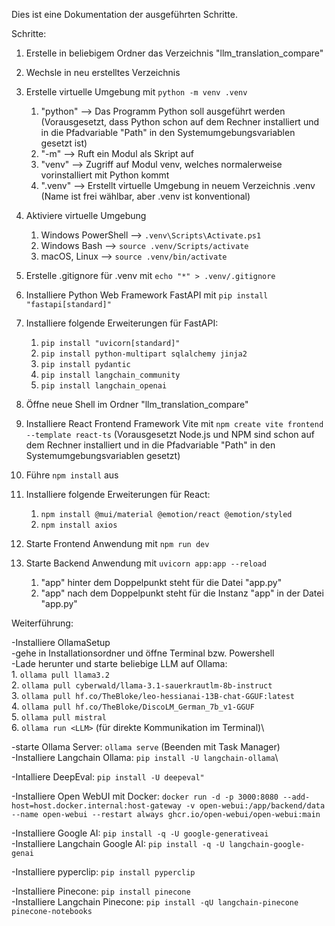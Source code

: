 Dies ist eine Dokumentation der ausgeführten Schritte.

Schritte:

1. Erstelle in beliebigem Ordner das Verzeichnis "llm_translation_compare"

2. Wechsle in neu erstelltes Verzeichnis

3. Erstelle virtuelle Umgebung mit ``python -m venv .venv``
   1. "python" --> Das Programm Python soll ausgeführt werden (Vorausgesetzt, dass Python schon auf dem Rechner installiert und in die Pfadvariable "Path" in den Systemumgebungsvariablen gesetzt ist)
   2. "-m" --> Ruft ein Modul als Skript auf
   3. "venv" --> Zugriff auf Modul venv, welches normalerweise vorinstalliert mit Python kommt
   4. ".venv" --> Erstellt virtuelle Umgebung in neuem Verzeichnis .venv (Name ist frei wählbar, aber .venv ist konventional)

4. Aktiviere virtuelle Umgebung
   1. Windows PowerShell --> ``.venv\Scripts\Activate.ps1``
   2. Windows Bash --> ``source .venv/Scripts/activate``
   3. macOS, Linux --> ``source .venv/bin/activate``

5. Erstelle .gitignore für .venv mit ``echo "*" > .venv/.gitignore``

6. Installiere Python Web Framework FastAPI mit ``pip install "fastapi[standard]"``

7. Installiere folgende Erweiterungen für FastAPI:
   1. ``pip install "uvicorn[standard]"``
   2. ``pip install python-multipart sqlalchemy jinja2``
   3. ``pip install pydantic``
   4. ``pip install langchain_community``
   5. ``pip install langchain_openai``

8. Öffne neue Shell im Ordner "llm_translation_compare"

9. Installiere React Frontend Framework Vite mit ``npm create vite frontend --template react-ts`` (Vorausgesetzt Node.js und NPM sind schon auf dem Rechner installiert und in die Pfadvariable "Path" in den Systemumgebungsvariablen gesetzt)

10. Führe ``npm install`` aus

11. Installiere folgende Erweiterungen für React:
    1. ``npm install @mui/material @emotion/react @emotion/styled``
    2. ``npm install axios``

12. Starte Frontend Anwendung mit ``npm run dev``

13. Starte Backend Anwendung mit ``uvicorn app:app --reload``
    1. "app" hinter dem Doppelpunkt steht für die Datei "app.py"
    2. "app" nach dem Doppelpunkt steht für die Instanz "app" in der Datei "app.py"

Weiterführung:

-Installiere OllamaSetup\
-gehe in Installationsordner und öffne Terminal bzw. Powershell\
-Lade herunter und starte beliebige LLM auf Ollama:\
    1. ``ollama pull llama3.2``\
    2. ``ollama pull cyberwald/llama-3.1-sauerkrautlm-8b-instruct``\
    3. ``ollama pull hf.co/TheBloke/leo-hessianai-13B-chat-GGUF:latest``\
    4. ``ollama pull hf.co/TheBloke/DiscoLM_German_7b_v1-GGUF``\
    5. ``ollama pull mistral``\
    6. ``ollama run <LLM>`` (für direkte Kommunikation im Terminal)\

-starte Ollama Server: ``ollama serve`` (Beenden mit Task Manager)\
-Installiere Langchain Ollama: ``pip install -U langchain-ollama``\

-Intalliere DeepEval: ``pip install -U deepeval"``

-Installiere Open WebUI mit Docker: ``docker run -d -p 3000:8080 --add-host=host.docker.internal:host-gateway -v open-webui:/app/backend/data --name open-webui --restart always ghcr.io/open-webui/open-webui:main``

-Installiere Google AI: ``pip install -q -U google-generativeai``\
-Installiere Langchain Google AI: ``pip install -q -U langchain-google-genai``

-Installiere pyperclip: ``pip install pyperclip``

-Installiere Pinecone: ``pip install pinecone``\
-Installiere Langchain Pinecone: ``pip install -qU langchain-pinecone pinecone-notebooks``
